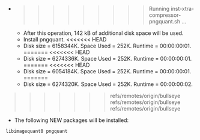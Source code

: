 * >>>>>>>>> Running inst-xtra-compressor-pngquant.sh ...
  * After this operation, 142 kB of additional disk space will be used.
  * Install pngquant.
<<<<<<< HEAD
  * Disk size = 6158344K. Space Used = 252K. Runtime = 00:00:00:01.
=======
<<<<<<< HEAD
  * Disk size = 6274336K. Space Used = 252K. Runtime = 00:00:00:01.
=======
<<<<<<< HEAD
  * Disk size = 6054184K. Space Used = 252K. Runtime = 00:00:00:01.
=======
  * Disk size = 6274320K. Space Used = 252K. Runtime = 00:00:00:02.
>>>>>>> refs/remotes/origin/bullseye
>>>>>>> refs/remotes/origin/bullseye
>>>>>>> refs/remotes/origin/bullseye
  * The following NEW packages will be installed:
  ```bash
libimagequant0 pngquant
  ```
